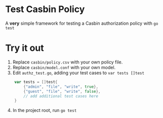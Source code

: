 # Test Casbin Policy
A **very** simple framework for testing a Casbin authorization policy with `go test`

# Try it out
1. Replace `casbin/policy.csv` with your own policy file.
2. Replace `casbin/model.conf` with your own model.
3. Edit `authz_test.go`, adding your test cases to `var tests []test`
```go
	var tests = []test{
		{"admin", "file", "write", true},
		{"guest", "file", "write", false},
		// add additional test cases here
	}
```
4. In the project root, run `go test`